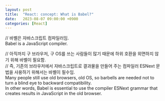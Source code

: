 ```yaml
---
layout: post
title:  "React: concept: What is Babel?"
date:   2023-08-07 09:00:00 +0900
categories: [React]
---
```


// 바벨은 자바스크립트 컴파일러임.   
Babel is a JavaScript compiler.   
   
// 아직까지 구 브라우저, 구 OS를 쓰는 사람들이 많기 때문에 하위 호환을 외면하지 않기 위해 바벨이 필요함.   
// 즉, 기존의 브라우저에서 자바스크립트로 결과물을 만들어 주는 컴파일러 ESNext 문법을 사용하기 위해서는 바벨이 필수임.   
Many people still use old browsers, old OS, so barbells are needed not to turn a blind eye to backward compatibility.   
In other words, Babel is essential to use the compiler ESNext grammar that creates results in JavaScript in the old browser.   
